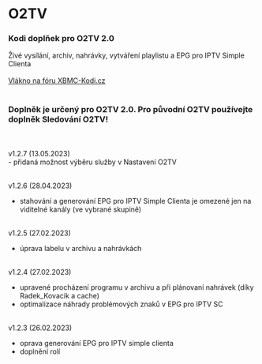 <h1>O2TV</h1>
<p>
<h3>Kodi doplňek pro O2TV 2.0</h3>
<p>
Živé vysílání, archiv, nahrávky, vytváření playlistu a EPG pro IPTV Simple Clienta<br><br>
<a href="https://www.xbmc-kodi.cz/prispevek-o2tv">Vlákno na fóru XBMC-Kodi.cz</a><br><br>
<h3>Doplněk je určený pro O2TV 2.0. Pro původní O2TV používejte doplněk Sledování O2TV!</h3><br><br>
v1.2.7 (13.05.2023)<br>
- přidaná možnost výběru služby v Nastavení O2TV<br><br>

v1.2.6 (28.04.2023)<br>
- stahování a generování EPG pro IPTV Simple Clienta je omezené jen na viditelné kanály (ve vybrané skupině)<br><br>

v1.2.5 (27.02.2023)<br>
- úprava labelu v archivu a nahrávkách<br><br>

v1.2.4 (27.02.2023)<br>
- upravené procházení programu v archivu a při plánovaní nahrávek (díky Radek_Kovacik a cache)<br>
- optimalizace náhrady problémových znaků v EPG pro IPTV SC<br><br>

v1.2.3 (26.02.2023)<br>
- oprava generování EPG pro IPTV simple clienta<br>
- doplnění rolí<br><br>
</p>
